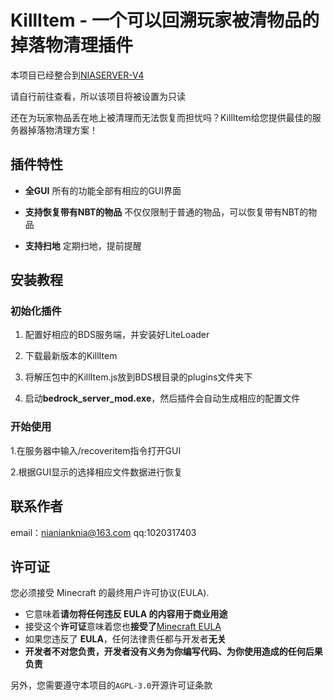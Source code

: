 # KillItem - 一个可以回溯玩家被清物品的掉落物清理插件

本项目已经整合到[NIASERVER-V4](https://github.com/NIANIANKNIA/NIASERVER-V4)

请自行前往查看，所以该项目将被设置为只读

还在为玩家物品丢在地上被清理而无法恢复而担忧吗？KillItem给您提供最佳的服务器掉落物清理方案！

## 插件特性

- **全GUI** 所有的功能全部有相应的GUI界面

- **支持恢复带有NBT的物品** 不仅仅限制于普通的物品，可以恢复带有NBT的物品

- **支持扫地** 定期扫地，提前提醒

## 安装教程

### 初始化插件

1. 配置好相应的BDS服务端，并安装好LiteLoader

2. 下载最新版本的KillItem

3. 将解压包中的KillItem.js放到BDS根目录的plugins文件夹下

4. 启动**bedrock_server_mod.exe**，然后插件会自动生成相应的配置文件

### 开始使用

1.在服务器中输入/recoveritem指令打开GUI

2.根据GUI显示的选择相应文件数据进行恢复

## 联系作者
email：nianianknia@163.com qq:1020317403

## 许可证

您必须接受 Minecraft 的最终用户许可协议(EULA).

- 它意味着**请勿将任何违反 EULA 的内容用于商业用途**
- 接受这个**许可证**意味着您也**接受了**[Minecraft EULA](https://account.mojang.com/terms)
- 如果您违反了 **EULA**，任何法律责任都与开发者**无关**
- **开发者不对您负责，开发者没有义务为你编写代码、为你使用造成的任何后果负责**

另外，您需要遵守本项目的`AGPL-3.0`开源许可证条款
